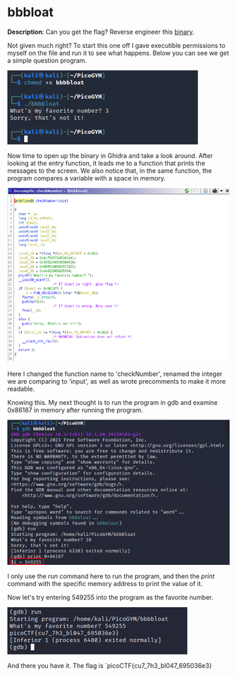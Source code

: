 # bbbloat
**Description**: Can you get the flag? Reverse engineer this [binary](https://artifacts.picoctf.net/c/302/bbbbloat).

Not given much right? To start this one off I gave executible permissions to myself on the file and run it to see what happens. Below you can see we get a simple question program.

![progam1](/imgs/bbbloat1.png)

Now time to open up the binary in Ghidra and take a look around. After looking at the entry function, it leads me to a function that prints the messages to the screen. We also notice that, in the same function, the program compares a variable with a space in memory.

![Ghidra](/imgs/bbbloat2.png)

Here I changed the function name to 'checkNumber', renamed the integer we are comparing to 'input', as well as wrote precomments to make it more readable. 

Knowing this. My next thought is to run the program in gdb and examine 0x86187 in memory after running the program.

![program2](imgs/bbbloat3.png)

I only use the *run* command here to run the program, and then the *print* command with the specific memory address to print the value of it. 

Now let's try entering 549255 into the program as the favorite number. 

![final](/imgs/bbbloat4.png)

And there you have it. The flag is `picoCTF{cu7_7h3_bl047_695036e3}